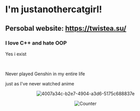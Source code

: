 <h1 align="left">I'm justanothercatgirl!</h1>
<h2>Persobal website: <a href="https://twistea.su">https://twistea.su/</a></h2>
<h3 align="left">I love C++ and hate OOP</h3>
<p align="left">Yes i exist</p> <br>
<p aliign="left">Never played Genshin in my entire life</p>
<p aliign="left">just as I've never watched anime</p>

<p align="center"> <img src="https://wakatime.com/badge/user/9037f32c-9547-4260-8184-0a03541c241a.svg" alt="4007a34c-b2e7-4904-a3d6-5175c688837e" /> </p>

<div align="center">
   
  ![Counter](https://moe-counter.glitch.me/get/@justanothercatigirl?theme=rule34)
</div>
<a href="https://discord.gg/4WKjy5gdBP">
